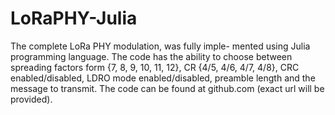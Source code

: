 # LoRaPHY-Julia

The complete LoRa PHY modulation, was fully imple-
mented using Julia programming language. The code has the ability to choose between
spreading factors form {7, 8, 9, 10, 11, 12}, CR {4/5, 4/6, 4/7, 4/8}, CRC enabled/disabled,
LDRO mode enabled/disabled, preamble length and the message to transmit. The code
can be found at github.com (exact url will be provided).

